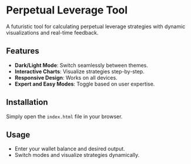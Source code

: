 # Perpetual Leverage Tool
A futuristic tool for calculating perpetual leverage strategies with dynamic visualizations and real-time feedback.

## Features
- **Dark/Light Mode**: Switch seamlessly between themes.
- **Interactive Charts**: Visualize strategies step-by-step.
- **Responsive Design**: Works on all devices.
- **Expert and Easy Modes**: Toggle based on user expertise.

## Installation
Simply open the `index.html` file in your browser.

## Usage
- Enter your wallet balance and desired output.
- Switch modes and visualize strategies dynamically.
